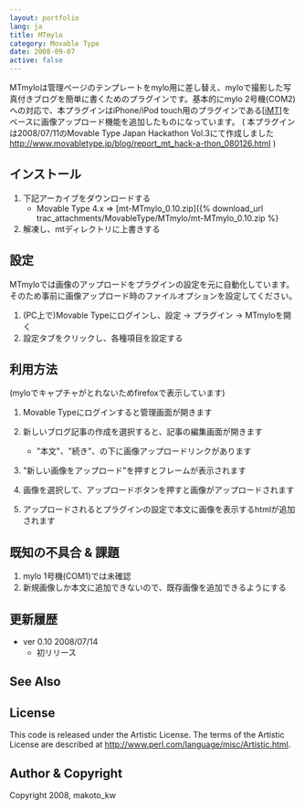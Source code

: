 ```yaml
---
layout: portfolio
lang: ja
title: MTmylo
category: Movable Type
date: 2008-09-07
active: false
---
```


MTmyloは管理ページのテンプレートをmylo用に差し替え、myloで撮影した写真付きブログを簡単に書くためのプラグインです。基本的にmylo 2号機(COM2)への対応で、本プラグインはiPhone/iPod touch用のプラグインである[[iMT](http://plugins.movabletype.org/imt/)]をベースに画像アップロード機能を追加したものになっています。
( 本プラグインは2008/07/11のMovable Type Japan Hackathon Vol.3にて作成しました http://www.movabletype.jp/blog/report_mt_hack-a-thon_080126.html )

## インストール

1. 下記アーカイブをダウンロードする
   * Movable Type 4.x  => [mt-MTmylo_0.10.zip]({% download_url trac_attachments/MovableType/MTmylo/mt-MTmylo_0.10.zip %}
1. 解凍し、mtディレクトリに上書きする

## 設定

MTmyloでは画像のアップロードをプラグインの設定を元に自動化しています。そのため事前に画像アップロード時のファイルオプションを設定してください。

1. (PC上で)Movable Typeにログインし、設定 -> プラグイン -> MTmyloを開く
1. 設定タブをクリックし、各種項目を設定する

## 利用方法

(myloでキャプチャがとれないためfirefoxで表示しています)

1. Movable Typeにログインすると管理画面が開きます

1. 新しいブログ記事の作成を選択すると、記事の編集画面が開きます


   * "本文"、"続き"、の下に画像アップロードリンクがあります
1. "新しい画像をアップロード"を押すとフレームが表示されます

1. 画像を選択して、アップロードボタンを押すと画像がアップロードされます

1. アップロードされるとプラグインの設定で本文に画像を表示するhtmlが追加されます

## 既知の不具合 & 課題

1. mylo 1号機(COM1)では未確認
1. 新規画像しか本文に追加できないので、既存画像を追加できるようにする

## 更新履歴

* ver 0.10 2008/07/14
  * 初リリース

## See Also

## License
This code is released under the Artistic License. The terms of the Artistic License are described at http://www.perl.com/language/misc/Artistic.html. 

## Author & Copyright

Copyright 2008, makoto_kw 

